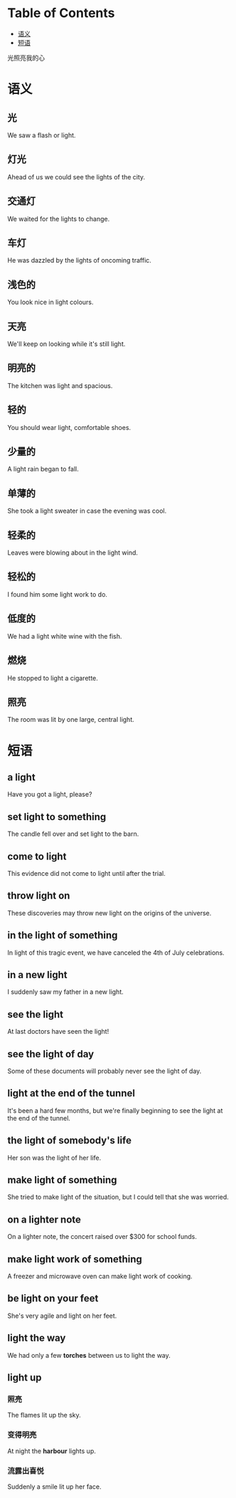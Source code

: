 
# Table of Contents

-   [语义](#org4f7f80a)
-   [短语](#orgabed015)

光照亮我的心


<a id="org4f7f80a"></a>

# 语义


## 光

We saw a flash or light.


## 灯光

Ahead of us we could see the lights of the city.


## 交通灯

We waited for the lights to change.


## 车灯

He was dazzled by the lights of oncoming traffic.


## 浅色的

You look nice in light colours.


## 天亮

We'll keep on looking while it's still light.


## 明亮的

The kitchen was light and spacious.


## 轻的

You should wear light, comfortable shoes.


## 少量的

A light rain began to fall.


## 单薄的

She took a light sweater in case the evening was cool.


## 轻柔的

Leaves were blowing about in the light wind.


## 轻松的

I found him some light work to do.


## 低度的

We had a light white wine with the fish.


## 燃烧

He stopped to light a cigarette.


## 照亮

The room was lit by one large, central light.


<a id="orgabed015"></a>

# 短语


## a light

Have you got a light, please?


## set light to something

The candle fell over and set light to the barn.


## come to light

This evidence did not come to light until after the trial.


## throw light on

These discoveries may throw new light on the origins of the universe.


## in the light of something

In light of this tragic event, we have canceled the 4th of July celebrations.


## in a new light

I suddenly saw my father in a new light.


## see the light

At last doctors have seen the light!


## see the light of day

Some of these documents will probably never see the light of day.


## light at the end of the tunnel

It's been a hard few months, but we're finally beginning to see the light at the end of the tunnel.


## the light of somebody's life

Her son was the light of her life.


## make light of something

She tried to make light of the situation, but I could tell that she was worried.


## on a lighter note

On a lighter note, the concert raised over $300 for school funds.


## make light work of something

A freezer and microwave oven can make light work of cooking.


## be light on your feet

She's very agile and light on her feet.


## light the way

We had only a few **torches** between us to light the way.


## light up


### 照亮

The flames lit up the sky.


### 变得明亮

At night the **harbour** lights up.


### 流露出喜悦

Suddenly a smile lit up her face.

